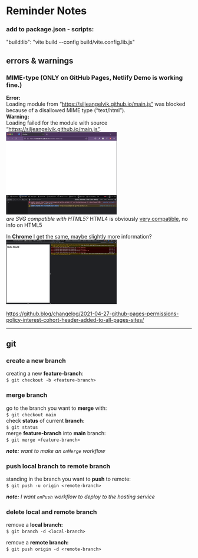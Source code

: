 # Reminder Notes

### add to package.json - scripts:  
"build:lib": "vite build --config build/vite.config.lib.js"


## errors & warnings  

### MIME-type (ONLY on GitHub Pages, Netlify Demo is working fine.)
**Error:**  
Loading module from “https://siljeangelvik.github.io/main.js” was blocked because of a disallowed MIME type (“text/html”).  
**Warning:**  
Loading failed for the module with source “https://siljeangelvik.github.io/main.js”.  
<img alt="mime-type" src="./images/mime-type.png" width="300">    
_are SVG compatible with HTML5?_  HTML4 is obviously [very compatible](https://www.w3.org/TR/2000/CR-SVG-20000802/CR-SVG-20000802.pdf), no info on HTML5  

In **Chrome** I get the same, maybe slightly more information?  
<img alt="chrome-mime-type" src="./images/chrome-mime-type.png" width="300">  


https://github.blog/changelog/2021-04-27-github-pages-permissions-policy-interest-cohort-header-added-to-all-pages-sites/  


---

## git
### create a new branch
creating a new **feature-branch**:    
`$ git checkout -b <feature-branch>`  

### merge branch
go to the branch you want to **merge** with:  
`$ git checkout main`    
check **status** of current **branch**:   
`$ git status`  
merge **feature-branch** into **main** branch:  
`$ git merge <feature-branch>`  

_**note:** want to make an `onMerge` workflow_  

### push local branch to remote branch
standing in the branch you want to **push** to remote:    
`$ git push -u origin <remote-branch>`    

_**note:** I want `onPush` workflow to deploy to the hosting service_      

### delete local and remote branch
remove a **local branch:**    
`$ git branch -d <local-branch>`    

remove a **remote branch:**    
`$ git push origin -d <remote-branch>`